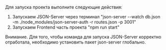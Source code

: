 Для запуска проекта выполните следующие действия:

1. Запускаем JSON-Server через терминал "json-server --watch db.json -m ./node_modules/json-server-auth -r routes.json -p 3001" 
2. Запускаем Frontend часть проекта "npm run start"

Внимание. Для того, чтобы команда для запуска JSON-Server корректно отработала, необходимо установить пакет json-server глобально.

